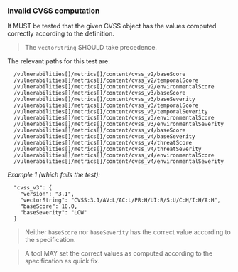 ### Invalid CVSS computation

It MUST be tested that the given CVSS object has the values computed correctly according to the definition.

> The `vectorString` SHOULD take precedence.

The relevant paths for this test are:

```
  /vulnerabilities[]/metrics[]/content/cvss_v2/baseScore
  /vulnerabilities[]/metrics[]/content/cvss_v2/temporalScore
  /vulnerabilities[]/metrics[]/content/cvss_v2/environmentalScore
  /vulnerabilities[]/metrics[]/content/cvss_v3/baseScore
  /vulnerabilities[]/metrics[]/content/cvss_v3/baseSeverity
  /vulnerabilities[]/metrics[]/content/cvss_v3/temporalScore
  /vulnerabilities[]/metrics[]/content/cvss_v3/temporalSeverity
  /vulnerabilities[]/metrics[]/content/cvss_v3/environmentalScore
  /vulnerabilities[]/metrics[]/content/cvss_v3/environmentalSeverity
  /vulnerabilities[]/metrics[]/content/cvss_v4/baseScore
  /vulnerabilities[]/metrics[]/content/cvss_v4/baseSeverity
  /vulnerabilities[]/metrics[]/content/cvss_v4/threatScore
  /vulnerabilities[]/metrics[]/content/cvss_v4/threatSeverity
  /vulnerabilities[]/metrics[]/content/cvss_v4/environmentalScore
  /vulnerabilities[]/metrics[]/content/cvss_v4/environmentalSeverity
```

*Example 1 (which fails the test):*

```
  "cvss_v3": {
    "version": "3.1",
    "vectorString": "CVSS:3.1/AV:L/AC:L/PR:H/UI:R/S:U/C:H/I:H/A:H",
    "baseScore": 10.0,
    "baseSeverity": "LOW"
  }
```

> Neither `baseScore` nor `baseSeverity` has the correct value according to the specification.

> A tool MAY set the correct values as computed according to the specification as quick fix.
